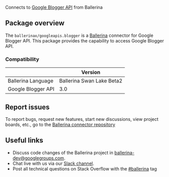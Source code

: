 Connects to [Google Blogger API](https://developers.google.com/blogger/docs/3.0/getting_started) from Ballerina

## Package overview
The `ballerinax/googleapis.blogger` is a [Ballerina](https://ballerina.io/) connector for Google Blogger API.
This package provides the capability to access Google Blogger API.

### Compatibility
|                                   | Version                         |
|-----------------------------------|---------------------------------|
| Ballerina Language                | Ballerina Swan Lake Beta2       | 
| Google Blogger API                | 3.0                             |

## Report issues
To report bugs, request new features, start new discussions, view project boards, etc., go to the [Ballerina connector repository](https://github.com/ballerina-platform/ballerinax-openapi-connectors)

## Useful links
- Discuss code changes of the Ballerina project in [ballerina-dev@googlegroups.com](mailto:ballerina-dev@googlegroups.com).
- Chat live with us via our [Slack channel](https://ballerina.io/community/slack/).
- Post all technical questions on Stack Overflow with the [#ballerina](https://stackoverflow.com/questions/tagged/ballerina) tag
